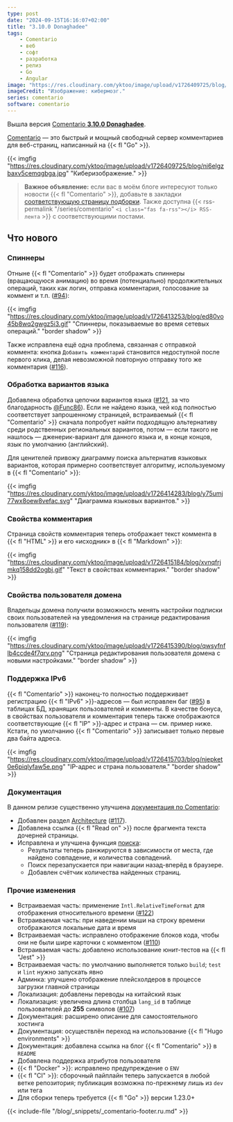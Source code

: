 ```yaml
---
type: post
date: "2024-09-15T16:16:07+02:00"
title: "3.10.0 Donaghadee"
tags:
    - Comentario
    - веб
    - софт
    - разработка
    - релиз
    - Go
    - Angular
image: "https://res.cloudinary.com/yktoo/image/upload/v1726409725/blog/ni6elgzbaxv5cemqgbga.jpg"
imageCredit: "Изображение: кибермозг."
series: comentario
software: comentario
---
```


Вышла версия [Comentario **3.10.0 Donaghadee**](https://gitlab.com/comentario/comentario/-/releases/v3.10.0).

[Comentario](/software/comentario) — это быстрый и мощный свободный сервер комментариев для веб-страниц, написанный на {{< fl "Go" >}}.

{{< imgfig "https://res.cloudinary.com/yktoo/image/upload/v1726409725/blog/ni6elgzbaxv5cemqgbga.jpg" "Киберизображение." >}}

> **Важное объявление:** если вас в моём блоге интересуют только новости {{< fl "Comentario" >}}, добавьте в закладки [соответствующую страницу подборки](/series/comentario). Также доступна {{< rss-permalink "/series/comentario" `<i class="fas fa-rss"></i> RSS-лента` >}} с соответствующими постами.

## Что нового

<!--more-->

### Спиннеры

Отныне {{< fl "Comentario" >}} будет отображать спиннеры (вращающуюся анимацию) во время (потенциально) продолжительных операций, таких как логин, отправка комментария, голосование за коммент и т.п. ([#94](https://gitlab.com/comentario/comentario/-/issues/94)):

{{< imgfig "https://res.cloudinary.com/yktoo/image/upload/v1726413253/blog/ed80vo45b8wq2gwgz5i3.gif" "Спиннеры, показываемые во время сетевых операций." "border shadow" >}}

Также исправлена ещё одна проблема, связанная с отправкой коммента: кнопка `Добавить комментарий` становится недоступной после первого клика, делая невозможной повторную отправку того же комментария ([#116](https://gitlab.com/comentario/comentario/-/issues/116)).

### Обработка вариантов языка

Добавлена обработка цепочки вариантов языка ([#121](https://gitlab.com/comentario/comentario/-/issues/121), за что благодарность [@Func86](https://gitlab.com/Func86)). Если не найдено языка, чей код полностью соответствует запрошенному страницей, встраиваемый {{< fl "Comentario" >}} сначала попробует найти подходящую альтернативу среди родственных региональных вариантов, потом — если такого не нашлось — дженерик-вариант для данного языка и, в конце концов, язык по умолчанию (английский).

Для ценителей привожу диаграмму поиска альтернатив языковых вариантов, которая примерно соответствует алгоритму, используемому в {{< fl "Comentario" >}}:

{{< imgfig "https://res.cloudinary.com/yktoo/image/upload/v1726414283/blog/y75umj77wx8oew8vefac.svg" "Диаграмма языковых вариантов." >}}

### Свойства комментария

Страница свойств комментария теперь отображает текст коммента в {{< fl "HTML" >}} и его «исходник» в {{< fl "Markdown" >}}:

{{< imgfig "https://res.cloudinary.com/yktoo/image/upload/v1726415184/blog/xvnqfrjmkq158dd2ogbj.gif" "Текст в свойствах комментария." "border shadow" >}}

### Свойства пользователя домена

Владельцы домена получили возможность менять настройки подписки своих пользователей на уведомления на странице редактирования пользователя ([#119](https://gitlab.com/comentario/comentario/-/issues/119)):

{{< imgfig "https://res.cloudinary.com/yktoo/image/upload/v1726415390/blog/qwsyfnflb4ccde4f7qrv.png" "Страница редактирования пользователя домена с новыми настройками." "border shadow" >}}

### Поддержка IPv6

{{< fl "Comentario" >}} наконец-то полностью поддерживает регистрацию {{< fl "IPv6" >}}-адресов — был исправлен баг ([#95](https://gitlab.com/comentario/comentario/-/issues/95)) в таблицах БД, хранящих пользователей и комменты. В качестве бонуса, в свойствах пользователя и комментария теперь также отображаются соответствующие {{< fl "IP" >}}-адрес и страна — см. пример ниже. Кстати, по умолчанию {{< fl "Comentario" >}} записывает только первые два байта адреса.

{{< imgfig "https://res.cloudinary.com/yktoo/image/upload/v1726415703/blog/njepket0e6piqlyfaw5e.png" "IP-адрес и страна пользователя." "border shadow" >}}

### Документация

В данном релизе существенно улучшена [документация по Comentario](https://docs.comentario.app/):

* Добавлен раздел [Architecture](https://docs.comentario.app/en/about/architecture/) ([#117](https://gitlab.com/comentario/comentario/-/issues/117)).
* Добавлена ссылка {{< fl "Read on" >}} после фрагмента текста дочерней страницы.
* Исправлена и улучшена функция [поиска](https://docs.comentario.app/en/search/):
    * Результаты теперь ранжируются в зависимости от места, где найдено совпадение, и количества совпадений.
    * Поиск перезапускается при навигации назад-вперёд в браузере.
    * Добавлен счётчик количества найденных страниц.

### Прочие изменения

* Встраиваемая часть: применение `Intl.RelativeTimeFormat` для отображения относительного времени ([#122](https://gitlab.com/comentario/comentario/-/issues/122))
* Встраиваемая часть: при наведении мыши на строку времени отображаются локальные дата и время
* Встраиваемая часть: исправлено отображение блоков кода, чтобы они не были шире карточки с комментом ([#110](https://gitlab.com/comentario/comentario/-/issues/110))
* Встраиваемая часть: добавлено использование юнит-тестов на {{< fl "Jest" >}}
* Встраиваемая часть: по умолчанию выполняется только `build`; `test` и `lint` нужно запускать явно
* Админка: улучшено отображение плейсхолдеров в процессе загрузки главной страницы
* Локализация: добавлены переводы на китайский язык
* Локализация: увеличена длина столбца `lang_id` в таблице пользователей до **255** символов ([#107](https://gitlab.com/comentario/comentario/-/issues/107))
* Документация: расширено описание для самостоятельного хостинга
* Документация: осуществлён переход на использование {{< fl "Hugo environments" >}}
* Документация: добавлена ссылка на блог {{< fl "Comentario" >}} в `README`
* Добавлена поддержка атрибутов пользователя
* {{< fl "Docker" >}}: исправлено предупреждение о `ENV`
* {{< fl "CI" >}}: сборочный пайплайн теперь запускается в любой ветке репозитория; публикация возможна по-прежнему лишь из `dev` или тега
* Для сборки теперь требуется {{< fl "Go" >}} версии 1.23.0+

{{< include-file "/blog/_snippets/_comentario-footer.ru.md" >}}
